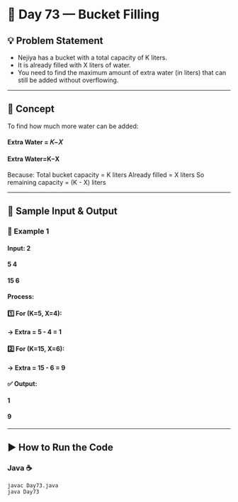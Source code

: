 # 🌟 Day 73 — Bucket Filling

## 💡 Problem Statement
- Nejiya has a bucket with a total capacity of K liters.
- It is already filled with X liters of water.
- You need to find the maximum amount of extra water (in liters) that can still be added without overflowing.

---

## 🧮 Concept

To find how much more water can be added:

#### Extra Water = 𝐾−𝑋
#### Extra Water=K−X

Because:
Total bucket capacity = K liters
Already filled = X liters
So remaining capacity = (K - X) liters

---

## 🧩 Sample Input & Output

### 🧠 Example 1

#### Input: 2
#### 5 4
#### 15 6


#### Process:
#### 1️⃣ For (K=5, X=4):
#### → Extra = 5 - 4 = 1

#### 2️⃣ For (K=15, X=6):
#### → Extra = 15 - 6 = 9

#### ✅ Output:
#### 1
#### 9

---

## ▶️ How to Run the Code
### Java ☕
```
javac Day73.java
java Day73
